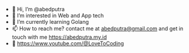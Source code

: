 - 👋 Hi, I’m @abedputra
- 👀 I’m interested in Web and App tech
- 🌱 I’m currently learning Golang
- 📫 How to reach me? contact me at abedputra@gmail.com and get in touch with me https://abedputra.my.id
- 🎥 https://www.youtube.com/@LoveToCoding
